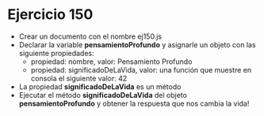 # Ejercicio 150

- Crear un documento con el nombre ej150.js
- Declarar la variable **pensamientoProfundo** y asignarle un objeto con las siguiente propiedades:
  - propiedad: nombre, valor: Pensamiento Profundo
  - propiedad: significadoDeLaVida, valor: una función que muestre en consola el siguiente valor: 42
- La propiedad **significadoDeLaVida** es un método
- Ejecutar el método **significadoDeLaVida** del objeto **pensamientoProfundo** y obtener la respuesta que nos cambia la vida!
